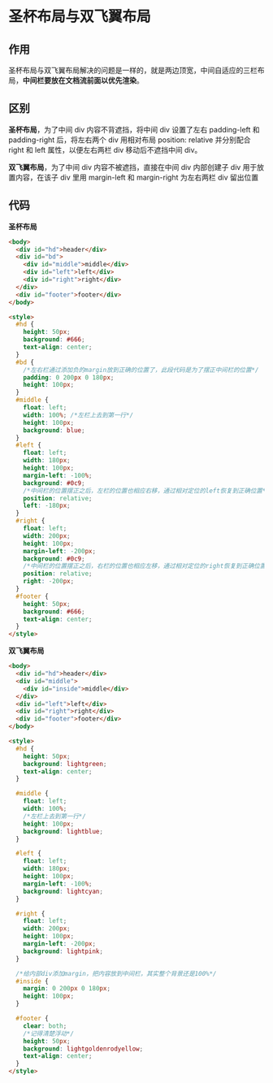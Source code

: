 # 圣杯布局与双飞翼布局

## 作用

圣杯布局与双飞翼布局解决的问题是一样的，就是两边顶宽，中间自适应的三栏布局，**中间栏要放在文档流前面以优先渲染**。

## 区别

**圣杯布局**，为了中间 div 内容不背遮挡，将中间 div 设置了左右 padding-left 和 padding-right 后，将左右两个 div 用相对布局 position: relative 并分别配合 right 和 left 属性，以便左右两栏 div 移动后不遮挡中间 div。

**双飞翼布局**，为了中间 div 内容不被遮挡，直接在中间 div 内部创建子 div 用于放置内容，在该子 div 里用 margin-left 和 margin-right 为左右两栏 div 留出位置

## 代码

**圣杯布局**

```html
<body>
  <div id="hd">header</div>
  <div id="bd">
    <div id="middle">middle</div>
    <div id="left">left</div>
    <div id="right">right</div>
  </div>
  <div id="footer">footer</div>
</body>

<style>
  #hd {
    height: 50px;
    background: #666;
    text-align: center;
  }
  #bd {
    /*左右栏通过添加负的margin放到正确的位置了，此段代码是为了摆正中间栏的位置*/
    padding: 0 200px 0 180px;
    height: 100px;
  }
  #middle {
    float: left;
    width: 100%; /*左栏上去到第一行*/
    height: 100px;
    background: blue;
  }
  #left {
    float: left;
    width: 180px;
    height: 100px;
    margin-left: -100%;
    background: #0c9;
    /*中间栏的位置摆正之后，左栏的位置也相应右移，通过相对定位的left恢复到正确位置*/
    position: relative;
    left: -180px;
  }
  #right {
    float: left;
    width: 200px;
    height: 100px;
    margin-left: -200px;
    background: #0c9;
    /*中间栏的位置摆正之后，右栏的位置也相应左移，通过相对定位的right恢复到正确位置*/
    position: relative;
    right: -200px;
  }
  #footer {
    height: 50px;
    background: #666;
    text-align: center;
  }
</style>
```

**双飞翼布局**

```html
<body>
  <div id="hd">header</div>
  <div id="middle">
    <div id="inside">middle</div>
  </div>
  <div id="left">left</div>
  <div id="right">right</div>
  <div id="footer">footer</div>
</body>

<style>
  #hd {
    height: 50px;
    background: lightgreen;
    text-align: center;
  }

  #middle {
    float: left;
    width: 100%;
    /*左栏上去到第一行*/
    height: 100px;
    background: lightblue;
  }

  #left {
    float: left;
    width: 180px;
    height: 100px;
    margin-left: -100%;
    background: lightcyan;
  }

  #right {
    float: left;
    width: 200px;
    height: 100px;
    margin-left: -200px;
    background: lightpink;
  }

  /*给内部div添加margin，把内容放到中间栏，其实整个背景还是100%*/
  #inside {
    margin: 0 200px 0 180px;
    height: 100px;
  }

  #footer {
    clear: both;
    /*记得清楚浮动*/
    height: 50px;
    background: lightgoldenrodyellow;
    text-align: center;
  }
</style>
```
